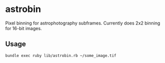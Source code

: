# astrobin

Pixel binning for astrophotography subframes. Currently does 2x2 binning for 16-bit images.

## Usage

```
bundle exec ruby lib/astrobin.rb ~/some_image.tif
```
